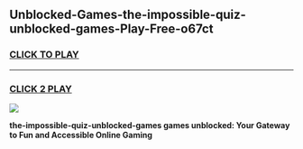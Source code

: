 
## Unblocked-Games-the-impossible-quiz-unblocked-games-Play-Free-o67ct
<h3>
<a href="https://premium76.site?title=the-impossible-quiz-unblocked-games&ref=21A">CLICK TO PLAY</a></h3>
<hr>

<h3>
<a href="https://premium76.site?title=the-impossible-quiz-unblocked-games&ref=21A">CLICK 2 PLAY</a>
  
</h3>

<a href="https://premium76.site?title=the-impossible-quiz-unblocked-games&ref=21A"><img src="https://clearcache.store/games.png"></a>


**the-impossible-quiz-unblocked-games games unblocked: Your Gateway to Fun and Accessible Online Gaming**
